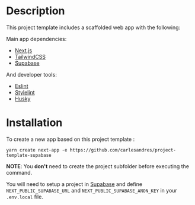 # Description

This project template includes a scaffolded web app with the following:

Main app dependencies:

- [Next.js](https://nextjs.org/)
- [TailwindCSS](https://tailwindcss.com/)
- [Supabase](https://supabase.com)

And developer tools:

- [Eslint](https://eslint.org/)
- [Stylelint](https://stylelint.io/)
- [Husky](https://github.com/typicode/husky)

# Installation

To create a new app based on this project template :

    yarn create next-app -e https://github.com/carlesandres/project-template-supabase

**NOTE**: You **don't** need to create the project subfolder before executing the command.

You will need to setup a project in [Supabase](app.supabase.com) and define `NEXT_PUBLIC_SUPABASE_URL` and `NEXT_PUBLIC_SUPABASE_ANON_KEY` in your `.env.local` file.
